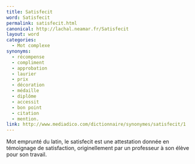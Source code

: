 ```yaml
---
title: Satisfecit
word: Satisfecit
permalink: satisfecit.html
canonical: http://lachal.neamar.fr/Satisfecit
layout: word
categories:
  - Mot complexe
synonyms:
  - récompense
  - compliment
  - approbation
  - laurier
  - prix
  - décoration
  - médaille
  - diplôme
  - accessit
  - bon point
  - citation
  - mention.
link: http://www.mediadico.com/dictionnaire/synonymes/satisfecit/1
---
```


Mot emprunté du latin, le satisfecit est une attestation donnée en témoignage de satisfaction, originellement par un professeur à son élève pour son travail. 

